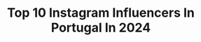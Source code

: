 ---
title: Top 10 Instagram Influencers In Portugal In 2024
description: >-
  Find top Instagram influencers in Portugal in 2024. Most popular hashtags: #portugal #amar #visitportugal #beautifuldestinations.
platform: Instagram
hits: 967
text_top: Analyze the best Instagram profiles on inBeat.
text_bottom: Our search engine has 967 Instagram influencers like this in Portugal for you to connect with.
profiles:
  - username: "lucindagonetravel"
    fullname: >-
      Lucinda Gonçalves | Travel
    bio: >-
      Portuguese 🇵🇹 #travelblogger 🧳 Discovering beautiful places around the world 🌍 Sharing Travel Inspirations, Itineraries &Tips
    location: "Portugal"
    followers: 24503
    engagement: 472
    commentsToLikes: 0.063117
    id: ckap5xjdgdkxt0i78a7uncrve
    verified: false
    hashtags: "#southfrance, #portomoniz, #provencefrance, #madeiraisland"
  - username: "diogorcarrilho"
    fullname: >-
      DIOGO CARRILHO
    bio: >-
      💻Designer, photographer and traveler!🌴 📍lisbon, Portugal
    location: "Portugal"
    followers: 13373
    engagement: 590
    commentsToLikes: 0.014130
    id: ck8t6cxj8d5870j78q2eg4tc7
    verified: false
    hashtags: "#food, #digsaroundtheworld, #costaalentejana, #colors"
  - username: "allspeeddrive"
    fullname: >-
      António Dieguez
    bio: >-
      🎬 Youtuber / 🚗 Car Enthusiast 💼 Business 📥 allspeeddrive@gmail.com 🎰 Código ASD no @solverde.pt @allspeeddrive_shop
    location: "Portugal"
    followers: 76880
    engagement: 1596
    commentsToLikes: 0.006341
    id: ck5hqk1qwt8dz0i11jblvsbod
    verified: false
    hashtags: "#instareels, #toyotasupra, #fyp, #viral"
  - username: "instatuga69"
    fullname: >-
      Fernando
    bio: >-
      From 🇵🇹 to the 🌍 * All photos taken by me 🇵🇹 🇩🇪 🇦🇩 🇦🇺 🇦🇹 🇧🇪 🇧🇷 🇨🇻 🇨🇦 🇩🇰 🏴󠁧󠁢󠁳󠁣󠁴󠁿 🇸🇰 🇪🇸 🇺🇸 🇫🇷 🇬🇷 🇳🇱 🇭🇺 🏴󠁧󠁢󠁥󠁮󠁧󠁿 🇮🇹 🇲🇨 🇨🇿 🇨🇭 🇻🇦 * See also @bwtuga69
    location: "Portugal"
    followers: 19127
    engagement: 1372
    commentsToLikes: 0.083987
    id: ck9hcc1dvkpb70j78lldtwc64
    verified: false
    hashtags: "#colorful, #bridge, #tree, #clouds"
  - username: "andginja"
    fullname: >-
      André Ginja | City & Travel Photography
    bio: >-
      🌍 Explore daily City & Travel Photo & Video ✈️ Follow my journey! 💻 Software Engineer 🇵🇹 Lisbon, Portugal ⤵️ FREE GUIDES
    location: "Portugal"
    followers: 13844
    engagement: 741
    commentsToLikes: 0.034258
    id: ckaosfnuiresn0i78q9ik2lpl
    verified: false
    hashtags: "#visitportugal, #15aoburro, #igerslisboa, #portugaldenorteasul"
  - username: "sol.and.pepper"
    fullname: >-
      Julie & Moritz Löffler | Freigeister
    bio: >-
      ◈ wildes pures Leben ☉ mentale Begleitung für inneren Frieden & Wachstum ⫸ Kochbuch „Rabaukenfutter“ 📩 solandpepper1@gmail.com
    location: "Portugal"
    followers: 296593
    engagement: 1365
    commentsToLikes: 0.018421
    id: ck6twpggbtcct0j71g76zp128
    verified: false
    hashtags: "#mamaleben, #schwanger, #strand, #geburt"
  - username: "alirezakarimimoghadam"
    fullname: >-
      Alireza Karimi Moghaddam
    bio: >-
      Visual artist Original painting @alirezakarimimoghadam2
    location: "Portugal"
    followers: 251887
    engagement: 784
    commentsToLikes: 0.011435
    id: ck8t62f06c00b0j7805070h0l
    verified: false
    hashtags: "#vangoghmasterpiece, #vangoghmagic, #traditionalillustration, #vangoghalive"
  - username: "im.susanasilva"
    fullname: >-
      SUSANA SILVA
    bio: >-
      lifestyle | gym | routine oporto, pt contact.susanasilva@gmail.com 📩
    location: "Portugal"
    followers: 44537
    engagement: 430
    commentsToLikes: 0.026338
    id: ckaovkl9a4ys60i787iawknf3
    verified: false
    hashtags: "#zaraoutfit, #zara, #ootdshare, #fashionblogger"
  - username: "podarroz_weimaraner"
    fullname: >-
      Pó D'Arroz•Broa de Mel•Lurdes•Palmira
    bio: >-
      Hi, we are Pó D'Arroz, Broa de Mel, Lurdes & Palmira, the cutest quartet living in Lisbon. podarroz.weimaraner@gmail.com #pódarroz #broademel
    location: "Portugal"
    followers: 263704
    engagement: 2309
    commentsToLikes: 0.023532
    id: ck137784na4zk0i19c7ifz21f
    verified: false
    hashtags: "#teckel, #podarrozweimaraner, #catlovers, #dachshund"
  - username: "mamasaidbecool"
    fullname: >-
      Monika i Hubert Choroszewscy
    bio: >-
      ⁣🌴Zainspiruj się do pięknych podróży! 📍Polskie morze, Włochy, Kanary, Portugalia i wiele więcej 💬Tanie loty 👉🏻 stories ✉️ kontakt@mamasaidbecool.pl
    location: "Portugal"
    followers: 40139
    engagement: 475
    commentsToLikes: 0.035642
    id: ckf5m13jkru9a0j23coctysnd
    verified: false
    hashtags: "#ba, #zwiedzanie, #nadmorzem, #pocztowkazpolski"
cities:
  - name: Lisbon
    link: /instagram/portugal/lisbon
  - name: Porto
    link: /instagram/portugal/porto
---
